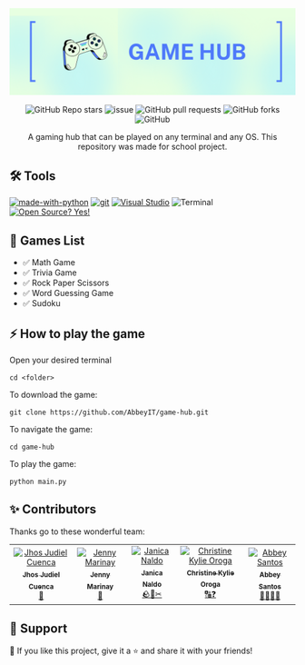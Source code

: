 ![Game Hub Banner](images/game-hub-banner.png)

<p align="center">
    <img alt="GitHub Repo stars" src="https://img.shields.io/github/stars/AbbeyIT/game-hub">
    <img alt="issue" src="https://img.shields.io/github/issues/AbbeyIT/game-hub">
    <img alt="GitHub pull requests" src="https://img.shields.io/github/issues-pr-raw/AbbeyIT/game-hub">
    <img alt="GitHub forks" src="https://img.shields.io/github/forks/AbbeyIT/game-hub">
    <img alt="GitHub" src="https://img.shields.io/github/license/AbbeyIT/game-hub">
</p>

<p align="center"> 
    A gaming hub that can be played on any terminal and any OS. This repository was made for school project. 
</p>

## 🛠️ Tools 

[![made-with-python](https://img.shields.io/badge/Made%20with-Python-1f425f.svg)](https://www.python.org/)
[![git](https://badgen.net/badge/icon/git?icon=git&label)](https://git-scm.com)
[![Visual Studio](https://badgen.net/badge/icon/visualstudio?icon=visualstudio&label)](https://visualstudio.microsoft.com)
![Terminal](https://badgen.net/badge/icon/terminal?icon=terminal&label)
[![Open Source? Yes!](https://badgen.net/badge/Open%20Source%20%3F/Yes%21/blue?icon=github)](https://github.com/Naereen/badges/)

## 👾 Games List
- ✅ Math Game
- ✅ Trivia Game
- ✅ Rock Paper Scissors
- ✅ Word Guessing Game
- ✅ Sudoku

## ⚡ How to play the game

Open your desired terminal
    
    cd <folder>

To download the game:

    git clone https://github.com/AbbeyIT/game-hub.git
    
To navigate the game:

    cd game-hub
    
To play the game:

    python main.py

## ✨ Contributors 

Thanks go to these wonderful team:

<table>
  <tbody>
    <tr>
      <td align="center"><a href="https://github.com/BlazenAkali"><img src="https://avatars.githubusercontent.com/u/118370974?v=4" width="100px;" alt="Jhos Judiel Cuenca"/><br /><sub><b>Jhos Judiel Cuenca</b></sub></a><br /><a href="" title="Math game">🔢</a></td>
      <td align="center"><a href="https://github.com/jennymarinay"><img src="https://avatars.githubusercontent.com/u/92709282?v=4" width="100px;" alt="Jenny Marinay"/><br /><sub><b>Jenny Marinay</b></sub></a><br /><a href="" title="Trivia Game">🧠</a></td>
      <td align="center"><a href="https://github.com/janicanaldo"><img src="https://avatars.githubusercontent.com/u/92843119?v=4" width="100px;" alt="Janica Naldo"/><br /><sub><b>Janica Naldo</b></sub></a><br /><a href="" title="Rock Paper Scissors">🪨📄✂</a></td>
      <td align="center"><a href="https://github.com/kylieorga"><img src="https://avatars.githubusercontent.com/u/117880182?v=4" width="100px;" alt="Christine Kylie Oroga"/><br /><sub><b>Christine Kylie Oroga</b></sub></a><br /><a href="" title="Word Guessing Game">🔠❓</a></td>
      <td align="center"><a href="https://github.com/AbbeyIT"><img src="https://avatars.githubusercontent.com/u/93916892?v=4" width="100px;" alt="Abbey Santos"/><br /><sub><b>Abbey Santos</b></sub></a><br /><a href="" title="Sudoku">📄🔢🇯🇵</a></td>
    </tr>
  </tbody>
</table>

## 🤩 Support

💙 If you like this project, give it a ⭐ and share it with your friends!
